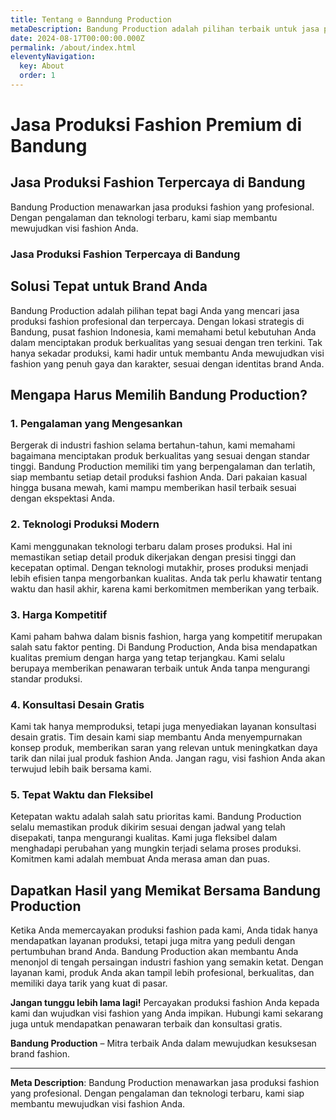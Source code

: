 ```yaml
---
title: Tentang ⊙ Banndung Production
metaDescription: Bandung Production adalah pilihan terbaik untuk jasa produksi fashion premium. Kami mengutamakan kualitas dan detail dalam setiap produk yang kami hasilkan.
date: 2024-08-17T00:00:00.000Z
permalink: /about/index.html
eleventyNavigation:
  key: About
  order: 1
---
```


# Jasa Produksi Fashion Premium di Bandung

## Jasa Produksi Fashion Terpercaya di Bandung

Bandung Production menawarkan jasa produksi fashion yang profesional. Dengan pengalaman dan teknologi terbaru, kami siap membantu mewujudkan visi fashion Anda.

### Jasa Produksi Fashion Terpercaya di Bandung

## Solusi Tepat untuk Brand Anda

Bandung Production adalah pilihan tepat bagi Anda yang mencari jasa produksi fashion profesional dan terpercaya. Dengan lokasi strategis di Bandung, pusat fashion Indonesia, kami memahami betul kebutuhan Anda dalam menciptakan produk berkualitas yang sesuai dengan tren terkini. Tak hanya sekadar produksi, kami hadir untuk membantu Anda mewujudkan visi fashion yang penuh gaya dan karakter, sesuai dengan identitas brand Anda.

## Mengapa Harus Memilih Bandung Production?

### 1. **Pengalaman yang Mengesankan**
Bergerak di industri fashion selama bertahun-tahun, kami memahami bagaimana menciptakan produk berkualitas yang sesuai dengan standar tinggi. Bandung Production memiliki tim yang berpengalaman dan terlatih, siap membantu setiap detail produksi fashion Anda. Dari pakaian kasual hingga busana mewah, kami mampu memberikan hasil terbaik sesuai dengan ekspektasi Anda.

### 2. **Teknologi Produksi Modern**
Kami menggunakan teknologi terbaru dalam proses produksi. Hal ini memastikan setiap detail produk dikerjakan dengan presisi tinggi dan kecepatan optimal. Dengan teknologi mutakhir, proses produksi menjadi lebih efisien tanpa mengorbankan kualitas. Anda tak perlu khawatir tentang waktu dan hasil akhir, karena kami berkomitmen memberikan yang terbaik.

### 3. **Harga Kompetitif**
Kami paham bahwa dalam bisnis fashion, harga yang kompetitif merupakan salah satu faktor penting. Di Bandung Production, Anda bisa mendapatkan kualitas premium dengan harga yang tetap terjangkau. Kami selalu berupaya memberikan penawaran terbaik untuk Anda tanpa mengurangi standar produksi.

### 4. **Konsultasi Desain Gratis**
Kami tak hanya memproduksi, tetapi juga menyediakan layanan konsultasi desain gratis. Tim desain kami siap membantu Anda menyempurnakan konsep produk, memberikan saran yang relevan untuk meningkatkan daya tarik dan nilai jual produk fashion Anda. Jangan ragu, visi fashion Anda akan terwujud lebih baik bersama kami.

### 5. **Tepat Waktu dan Fleksibel**
Ketepatan waktu adalah salah satu prioritas kami. Bandung Production selalu memastikan produk dikirim sesuai dengan jadwal yang telah disepakati, tanpa mengurangi kualitas. Kami juga fleksibel dalam menghadapi perubahan yang mungkin terjadi selama proses produksi. Komitmen kami adalah membuat Anda merasa aman dan puas.

## Dapatkan Hasil yang Memikat Bersama Bandung Production

Ketika Anda memercayakan produksi fashion pada kami, Anda tidak hanya mendapatkan layanan produksi, tetapi juga mitra yang peduli dengan pertumbuhan brand Anda. Bandung Production akan membantu Anda menonjol di tengah persaingan industri fashion yang semakin ketat. Dengan layanan kami, produk Anda akan tampil lebih profesional, berkualitas, dan memiliki daya tarik yang kuat di pasar.

**Jangan tunggu lebih lama lagi!** Percayakan produksi fashion Anda kepada kami dan wujudkan visi fashion yang Anda impikan. Hubungi kami sekarang juga untuk mendapatkan penawaran terbaik dan konsultasi gratis.

**Bandung Production** – Mitra terbaik Anda dalam mewujudkan kesuksesan brand fashion.

---

**Meta Description**: Bandung Production menawarkan jasa produksi fashion yang profesional. Dengan pengalaman dan teknologi terbaru, kami siap membantu mewujudkan visi fashion Anda.
